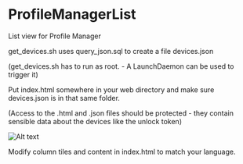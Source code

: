 # ProfileManagerList
List view for Profile Manager

get_devices.sh uses query_json.sql to create a file devices.json

(get_devices.sh has to run as root. - A LaunchDaemon can be used to trigger it)

Put index.html somewhere in your web directory and make sure devices.json is in that same folder.

(Access to the .html and .json files should be protected - they contain sensible data about the devices like the unlock token)

![Alt text](/../master/img/Screenshot.jpg?raw=true "List View")

Modify column tiles and content in index.html to match your language. 
